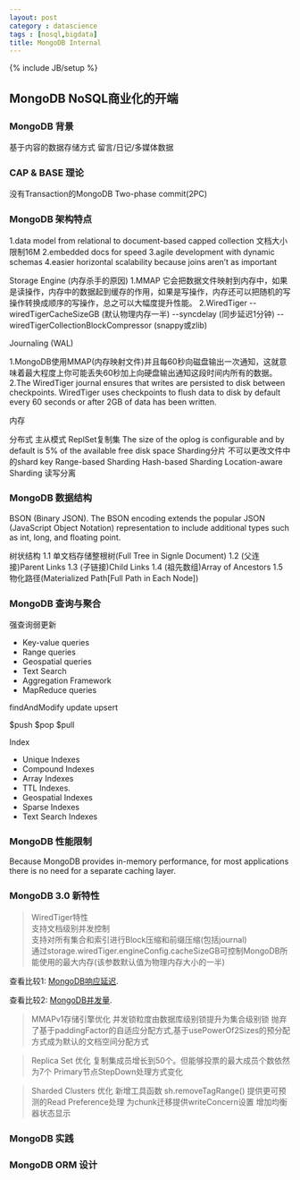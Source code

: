 ```yaml
---
layout: post
category : datascience
tags : [nosql,bigdata]
title: MongoDB Internal
---
```

{% include JB/setup %}

## MongoDB NoSQL商业化的开端

### MongoDB 背景

基于内容的数据存储方式
留言/日记/多媒体数据

### CAP & BASE 理论

没有Transaction的MongoDB
Two-phase commit(2PC)

### MongoDB 架构特点

1.data model from relational to document-based
capped collection
文档大小限制16M
2.embedded docs for speed
3.agile development with dynamic schemas
4.easier horizontal scalability because joins aren’t as important

Storage Engine (内存杀手的原因)
1.MMAP
它会把数据文件映射到内存中，如果是读操作，内存中的数据起到缓存的作用，如果是写操作，内存还可以把随机的写操作转换成顺序的写操作，总之可以大幅度提升性能。
2.WiredTiger
--wiredTigerCacheSizeGB (默认物理内存一半)
--syncdelay (同步延迟1分钟)
--wiredTigerCollectionBlockCompressor (snappy或zlib)

Journaling (WAL)

1.MongoDB使用MMAP(内存映射文件)并且每60秒向磁盘输出一次通知，这就意味着最大程度上你可能丢失60秒加上向硬盘输出通知这段时间内所有的数据。
2.The WiredTiger journal ensures that writes are persisted to disk between checkpoints.
WiredTiger uses checkpoints to flush data to disk by default every 60 seconds or after 2GB of data has been written.

内存

分布式
   主从模式
   ReplSet复制集
   	 The size of the oplog is configurable and by default is 5% of the available free disk space
   Sharding分片
   	不可以更改文件中的shard key
   	Range-based Sharding
   	Hash-based Sharding
   	Location-aware Sharding
   读写分离

### MongoDB 数据结构

BSON (Binary JSON). The BSON encoding extends the popular JSON (JavaScript Object Notation) representation to include additional types such as int, long, and floating point.

树状结构
1.1  单文档存储整根树(Full Tree in Signle Document)
1.2  (父连接)Parent Links
1.3  (子链接)Child Links
1.4  (祖先数组)Array of Ancestors
1.5  物化路径(Materialized Path[Full Path in Each Node])

### MongoDB 查询与聚合
强查询弱更新
- Key-value queries
- Range queries
- Geospatial queries
- Text Search
- Aggregation Framework
- MapReduce queries

findAndModify
update
upsert

$push
$pop
$pull


Index
- Unique Indexes
- Compound Indexes
- Array Indexes
- TTL Indexes.
- Geospatial Indexes
- Sparse Indexes
- Text Search Indexes

### MongoDB 性能限制
Because MongoDB provides in-memory performance, for most applications there is no need for a separate caching layer.

### MongoDB 3.0 新特性
>	WiredTiger特性  
>	支持文档级别并发控制  
>	支持对所有集合和索引进行Block压缩和前缀压缩(包括journal)  
>	通过storage.wiredTiger.engineConfig.cacheSizeGB可控制MongoDB所能使用的最大内存(该参数默认值为物理内存大小的一半)  

查看比较1: [MongoDB响应延迟](../_includes/MongoLatency.png).

查看比较2: [MongoDB并发量](../_includes/MongoDBOpsSec.png).

>	MMAPv1存储引擎优化
>	并发锁粒度由数据库级别锁提升为集合级别锁
>	抛弃了基于paddingFactor的自适应分配方式,基于usePowerOf2Sizes的预分配方式成为默认的文档空间分配方式

>	Replica Set 优化
>	复制集成员增长到50个。但能够投票的最大成员个数依然为7个
>	Primary节点StepDown处理方式变化

>	Sharded Clusters 优化
>	新增工具函数 sh.removeTagRange()
>	提供更可预测的Read Preference处理
>	为chunk迁移提供writeConcern设置
>	增加均衡器状态显示

### MongoDB 实践

### MongoDB ORM 设计


